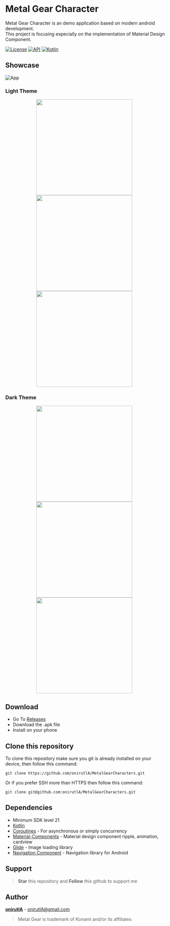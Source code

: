 # Metal Gear Character

Metal Gear Character is an demo application based on modern android development. <br>
This project is focusing especially on the implementation of Material Design Component.

[![License](https://img.shields.io/badge/License-Apache%202.0-blue.svg)](https://opensource.org/licenses/Apache-2.0)
[![API](https://img.shields.io/badge/API-21%2B-brightgreen.svg?style=flat)](https://android-arsenal.com/api?level=21)
[![Kotlin](https://img.shields.io/badge/Kotlin-1.5.31-brightgreen.svg?style=flat)](https://kotlinlang.org)

## Showcase
![App](images/metal-gear-character.gif)


### Light Theme
<p align="center">
    <img src ="images/home_light.png" width="300" style="margin-right: 10px;">
    <img src ="images/detail_light.png" width="300" style="margin-right: 10px;">
    <img src ="images/about_light.png" width="300" style="margin-right: 10px;">
</p>

### Dark Theme
<p align="center">
    <img src ="images/home_dark.png" width="300" style="margin-right: 10px;">
    <img src ="images/detail_dark.png" width="300" style="margin-right: 10px;">
    <img src ="images/about_dark.png" width="300" style="margin-right: 10px;">
</p>


## Download

- Go To [Releases](https://github.com/onirutlA/MetalGearCharacters/releases)
- Download the .apk file
- Install on your phone

## Clone this repository

To clone this repository make sure you git is already installed on your device, then follow this command:
```git
git clone https://github.com/onirutlA/MetalGearCharacters.git
```

Or if you prefer SSH more than HTTPS then follow this command:
```git
git clone git@github.com:onirutlA/MetalGearCharacters.git
```

## Dependencies

- Minimum SDK level 21
- [Kotlin](https://kotlinlang.org) 
- [Coroutines](https://github.com/Kotlin/kotlinx.coroutines) - For asynchronous or simply concurrency
- [Material-Components](https://github.com/material-components/material-components-android) - Material design component ripple, animation, cardview
- [Glide](https://github.com/bumptech/glide) - Image loading library
- [Navigation Component]() - Navigation library for Android

## Support

> **Star** this repository and **Follow** this github to support me 

## Author

[**onirutlA**](https://www.linkedin.com/in/onirutla) - onirutlA@gmail.com

>Metal Gear is trademark of Konami and/or its affiliates
